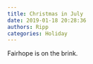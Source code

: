 ```yaml
---
title: Christmas in July
date: 2019-01-18 20:28:36
authors: Ripp
categories: Holiday
---
```


 Fairhope is on the brink.